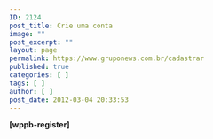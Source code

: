 ```yaml
---
ID: 2124
post_title: Crie uma conta
image: ""
post_excerpt: ""
layout: page
permalink: https://www.gruponews.com.br/cadastrar
published: true
categories: [ ]
tags: [ ]
author: [ ]
post_date: 2012-03-04 20:33:53
---
```

<strong>[wppb-register]</strong>